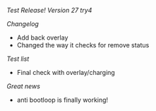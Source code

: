 *Test Release!*
*Version 27 try4*

*Changelog*
- Add back overlay
- Changed the way it checks for remove status

*Test list*
- Final check with overlay/charging

*Great news*
- anti bootloop is finally working!
